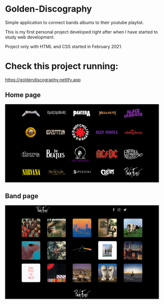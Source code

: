 # Golden-Discography
Simple application to connect bands albums to their youtube playlist.

This is my first personal project developed right after when I have started to study web development.

Project only with HTML and CSS started in February 2021.

# Check this project running:
https://goldendiscography.netlify.app

## Home page

![all-text](https://github.com/bispo-daniel/Golden-Discography/blob/main/img/Content/HomeScreenshot.png)

## Band page

![all-text](https://github.com/bispo-daniel/Golden-Discography/blob/main/img/Content/PinkFloydScreenshot.png)